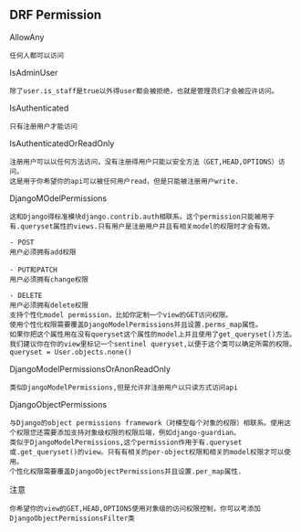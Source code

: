 ## DRF Permission

AllowAny
```
任何人都可以访问
```

IsAdminUser
```
除了user.is_staff是true以外得user都会被拒绝，也就是管理员们才会被应许访问。
```

IsAuthenticated
```
只有注册用户才能访问
```

IsAuthenticatedOrReadOnly
```
注册用户可以以任何方法访问，没有注册得用户只能以安全方法（GET,HEAD,OPTIONS）访问。
这是用于你希望你的api可以被任何用户read，但是只能被注册用户write.
```

DjangoMOdelPermissions
```
这和Django得标准模块django.contrib.auth相联系。这个permission只能被用于有.queryset属性的views.只有用户是注册用户并且有相关model的权限时才会有效。

- POST
用户必须拥有add权限

- PUT和PATCH
用户必须拥有change权限

- DELETE
用户必须拥有delete权限
支持个性化model permission，比如你定制一个view的GET访问权限。
使用个性化权限需要覆盖DjangoModelPermissions并且设置.perms_map属性。
如果你把这个属性用在没有queryset这个属性的model上并且使用了get_queryset()方法。我们建议你在你的view里标记一个sentinel queryset,以便于这个类可以确定所需的权限。
queryset = User.objects.none()
```

DjangoModelPermissionsOrAnonReadOnly
```
类似DjangoModelPermissions,但是允许非注册用户以只读方式访问api
```

DjangoObjectPermissions
```
与Django的object permissions framework（对模型每个对象的权限）相联系。使用这个权限您还需要添加支持对象级权限的权限后端，例如django-guardian。
类似于DjangoModelPermissions,这个permission作用于有.queryset或.get_queryset()的view。只有有相关的per-object权限和相关的model权限才可以使用。
个性化权限需要覆盖DjangoObjectPermissions并且设置.per_map属性.
```

注意
```
你希望你的view的GET,HEAD,OPTIONS使用对象级的访问权限控制，你可以考添加DjangoObjectPermissionsFilter类
```


